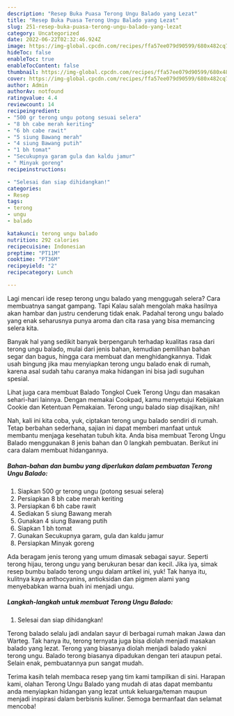 ```yaml
---
description: "Resep Buka Puasa Terong Ungu Balado yang Lezat"
title: "Resep Buka Puasa Terong Ungu Balado yang Lezat"
slug: 251-resep-buka-puasa-terong-ungu-balado-yang-lezat
category: Uncategorized
date: 2022-06-22T02:32:46.924Z
image: https://img-global.cpcdn.com/recipes/ffa57ee079d90599/680x482cq70/terong-ungu-balado-foto-resep-utama.jpg
hideToc: false
enableToc: true
enableTocContent: false
thumbnail: https://img-global.cpcdn.com/recipes/ffa57ee079d90599/680x482cq70/terong-ungu-balado-foto-resep-utama.jpg
cover: https://img-global.cpcdn.com/recipes/ffa57ee079d90599/680x482cq70/terong-ungu-balado-foto-resep-utama.jpg
author: Admin
authorAv: notfound
ratingvalue: 4.4
reviewcount: 14
recipeingredient:
- "500 gr terong ungu potong sesuai selera"
- "8 bh cabe merah keriting"
- "6 bh cabe rawit"
- "5 siung Bawang merah"
- "4 siung Bawang putih"
- "1 bh tomat"
- "Secukupnya garam gula dan kaldu jamur"
- " Minyak goreng"
recipeinstructions:

- "Selesai dan siap dihidangkan!"
categories:
- Resep
tags:
- terong
- ungu
- balado

katakunci: terong ungu balado 
nutrition: 292 calories
recipecuisine: Indonesian
preptime: "PT11M"
cooktime: "PT36M"
recipeyield: "2"
recipecategory: Lunch

---
```



Lagi mencari ide resep terong ungu balado yang menggugah selera? Cara membuatnya sangat gampang. Tapi Kalau salah mengolah maka hasilnya akan hambar dan justru cenderung tidak enak. Padahal terong ungu balado yang enak seharusnya punya aroma dan cita rasa yang bisa memancing selera kita.


Banyak hal yang sedikit banyak berpengaruh terhadap kualitas rasa dari terong ungu balado, mulai dari jenis bahan, kemudian pemilihan bahan segar dan bagus, hingga cara membuat dan menghidangkannya. Tidak usah bingung jika mau menyiapkan terong ungu balado enak di rumah, karena asal sudah tahu caranya maka hidangan ini bisa jadi suguhan spesial.

Lihat juga cara membuat Balado Tongkol Cuek Terong Ungu dan masakan sehari-hari lainnya. Dengan memakai Cookpad, kamu menyetujui Kebijakan Cookie dan Ketentuan Pemakaian. Terong ungu balado siap disajikan, nih!


Nah, kali ini kita coba, yuk, ciptakan terong ungu balado sendiri di rumah. Tetap berbahan sederhana, sajian ini dapat memberi manfaat untuk membantu menjaga kesehatan tubuh kita. Anda bisa membuat Terong Ungu Balado menggunakan 8 jenis bahan dan 0 langkah pembuatan. Berikut ini cara dalam membuat hidangannya.

<!--inarticleads1-->

##### Bahan-bahan dan bumbu yang diperlukan dalam pembuatan Terong Ungu Balado:

1. Siapkan 500 gr terong ungu (potong sesuai selera)
1. Persiapkan 8 bh cabe merah keriting
1. Persiapkan 6 bh cabe rawit
1. Sediakan 5 siung Bawang merah
1. Gunakan 4 siung Bawang putih
1. Siapkan 1 bh tomat
1. Gunakan Secukupnya garam, gula dan kaldu jamur
1. Persiapkan  Minyak goreng


Ada beragam jenis terong yang umum dimasak sebagai sayur. Seperti terong hijau, terong ungu yang berukuran besar dan kecil. Jika iya, simak resep bumbu balado terong ungu dalam artikel ini, yuk! Tak hanya itu, kulitnya kaya anthocyanins, antioksidan dan pigmen alami yang menyebabkan warna buah ini menjadi ungu. 

<!--inarticleads2-->

##### Langkah-langkah untuk membuat Terong Ungu Balado:


1. Selesai dan siap dihidangkan!

Terong balado selalu jadi andalan sayur di berbagai rumah makan Jawa dan Warteg. Tak hanya itu, terong ternyata juga bisa diolah menjadi masakan balado yang lezat. Terong yang biasanya diolah menjadi balado yakni terong ungu. Balado terong biasanya dipadukan dengan teri ataupun petai. Selain enak, pembuatannya pun sangat mudah. 

Terima kasih telah membaca resep yang tim kami tampilkan di sini. Harapan kami, olahan Terong Ungu Balado yang mudah di atas dapat membantu anda menyiapkan hidangan yang lezat untuk keluarga/teman maupun menjadi inspirasi dalam berbisnis kuliner. Semoga bermanfaat dan selamat mencoba!
